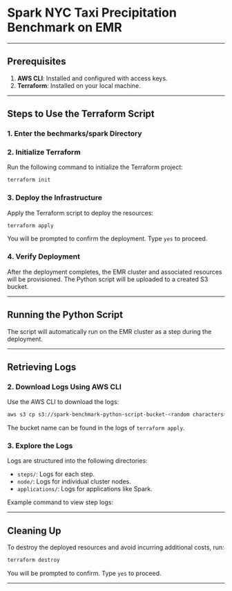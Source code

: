 # Spark NYC Taxi Precipitation Benchmark on EMR

---

## Prerequisites

1. **AWS CLI**: Installed and configured with access keys.
2. **Terraform**: Installed on your local machine.

---

## Steps to Use the Terraform Script

### 1. Enter the bechmarks/spark Directory

### 2. Initialize Terraform

Run the following command to initialize the Terraform project:

```bash
terraform init
```

### 3. Deploy the Infrastructure

Apply the Terraform script to deploy the resources:

```bash
terraform apply
```

You will be prompted to confirm the deployment. Type `yes` to proceed.

### 4. Verify Deployment

After the deployment completes, the EMR cluster and associated resources will be provisioned. The Python script will be uploaded to a created S3 bucket.

---

## Running the Python Script

The script will automatically run on the EMR cluster as a step during the deployment.

---

## Retrieving Logs

### 2. Download Logs Using AWS CLI

Use the AWS CLI to download the logs:

```bash
aws s3 cp s3://spark-benchmark-python-script-bucket-<random characters>/logs/ ./emr-logs --recursive
```

The bucket name can be found in the logs of `terraform apply`.

### 3. Explore the Logs

Logs are structured into the following directories:

- `steps/`: Logs for each step.
- `node/`: Logs for individual cluster nodes.
- `applications/`: Logs for applications like Spark.

Example command to view step logs:

---

## Cleaning Up

To destroy the deployed resources and avoid incurring additional costs, run:

```bash
terraform destroy
```

You will be prompted to confirm. Type `yes` to proceed.

---
